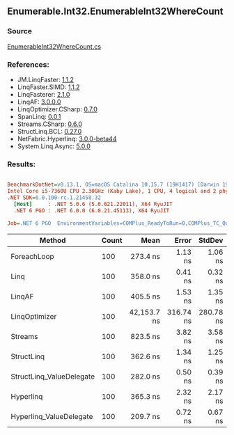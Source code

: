 ﻿## Enumerable.Int32.EnumerableInt32WhereCount

### Source
[EnumerableInt32WhereCount.cs](../LinqBenchmarks/Enumerable/Int32/EnumerableInt32WhereCount.cs)

### References:
- JM.LinqFaster: [1.1.2](https://www.nuget.org/packages/JM.LinqFaster/1.1.2)
- LinqFaster.SIMD: [1.1.2](https://www.nuget.org/packages/LinqFaster.SIMD/1.0.3)
- LinqFasterer: [2.1.0](https://www.nuget.org/packages/LinqFasterer/2.1.0)
- LinqAF: [3.0.0.0](https://www.nuget.org/packages/LinqAF/3.0.0.0)
- LinqOptimizer.CSharp: [0.7.0](https://www.nuget.org/packages/LinqOptimizer.CSharp/0.7.0)
- SpanLinq: [0.0.1](https://www.nuget.org/packages/SpanLinq/0.0.1)
- Streams.CSharp: [0.6.0](https://www.nuget.org/packages/Streams.CSharp/0.6.0)
- StructLinq.BCL: [0.27.0](https://www.nuget.org/packages/StructLinq/0.27.0)
- NetFabric.Hyperlinq: [3.0.0-beta44](https://www.nuget.org/packages/NetFabric.Hyperlinq/3.0.0-beta44)
- System.Linq.Async: [5.0.0](https://www.nuget.org/packages/System.Linq.Async/5.0.0)

### Results:
``` ini

BenchmarkDotNet=v0.13.1, OS=macOS Catalina 10.15.7 (19H1417) [Darwin 19.6.0]
Intel Core i5-7360U CPU 2.30GHz (Kaby Lake), 1 CPU, 4 logical and 2 physical cores
.NET SDK=6.0.100-rc.1.21458.32
  [Host]     : .NET 5.0.6 (5.0.621.22011), X64 RyuJIT
  .NET 6 PGO : .NET 6.0.0 (6.0.21.45113), X64 RyuJIT

Job=.NET 6 PGO  EnvironmentVariables=COMPlus_ReadyToRun=0,COMPlus_TC_QuickJitForLoops=1,COMPlus_TieredPGO=1  Runtime=.NET 6.0  

```
|                   Method | Count |        Mean |     Error |    StdDev |          Ratio | RatioSD |  Gen 0 | Allocated |
|------------------------- |------ |------------:|----------:|----------:|---------------:|--------:|-------:|----------:|
|              ForeachLoop |   100 |    273.4 ns |   1.13 ns |   1.06 ns |       baseline |         | 0.0191 |      40 B |
|                     Linq |   100 |    358.0 ns |   0.41 ns |   0.32 ns |   1.31x slower |   0.01x | 0.0191 |      40 B |
|                   LinqAF |   100 |    405.5 ns |   1.53 ns |   1.35 ns |   1.48x slower |   0.01x | 0.0191 |      40 B |
|            LinqOptimizer |   100 | 42,153.7 ns | 316.74 ns | 280.78 ns | 154.13x slower |   1.13x | 9.7046 |  20,389 B |
|                  Streams |   100 |    823.5 ns |   3.82 ns |   3.58 ns |   3.01x slower |   0.02x | 0.1907 |     400 B |
|               StructLinq |   100 |    362.6 ns |   1.34 ns |   1.25 ns |   1.33x slower |   0.01x | 0.0458 |      96 B |
| StructLinq_ValueDelegate |   100 |    282.0 ns |   0.50 ns |   0.39 ns |   1.03x slower |   0.00x | 0.0191 |      40 B |
|                Hyperlinq |   100 |    365.3 ns |   2.32 ns |   2.17 ns |   1.34x slower |   0.01x | 0.0191 |      40 B |
|  Hyperlinq_ValueDelegate |   100 |    209.7 ns |   0.72 ns |   0.67 ns |   1.30x faster |   0.01x | 0.0191 |      40 B |

